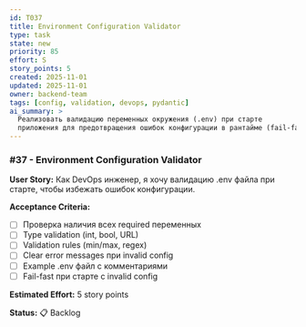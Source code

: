 ```yaml
---
id: T037
title: Environment Configuration Validator
type: task
state: new
priority: 85
effort: S
story_points: 5
created: 2025-11-01
updated: 2025-11-01
owner: backend-team
tags: [config, validation, devops, pydantic]
ai_summary: >
  Реализовать валидацию переменных окружения (.env) при старте
  приложения для предотвращения ошибок конфигурации в рантайме (fail-fast).
---
```


### #37 - Environment Configuration Validator

**User Story:**
Как DevOps инженер, я хочу валидацию .env файла при старте, чтобы избежать ошибок конфигурации.

**Acceptance Criteria:**
- [ ] Проверка наличия всех required переменных
- [ ] Type validation (int, bool, URL)
- [ ] Validation rules (min/max, regex)
- [ ] Clear error messages при invalid config
- [ ] Example .env файл с комментариями
- [ ] Fail-fast при старте с invalid config

**Estimated Effort:** 5 story points

**Status:** 📋 Backlog